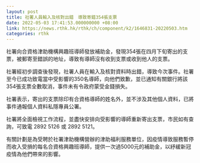 ```yaml
---
layout: post
title: 社署人員輸入及核對出錯　導致寄錯354張支票
date: 2022-05-03 17:41:53.000000000 +08:00
link: https://news.rthk.hk/rthk/ch/component/k2/1646831-20220503.htm
categories: rthk
---
```


社署向合資格津助機構興趣班導師發放補助金，發現354張在四月下旬寄出的支票，被郵寄至錯誤的地址，導致有導師沒有收到支票或收到他人的支票。

社署經初步調查後發現，社署人員在輸入及核對資料時出錯，導致今次事件。社署至今已成功致電當中受影響的350名導師，向他們致歉，並已通知有關銀行將該354張支票全數取消，事件未有令政府蒙受金錢損失。

社署表示，寄出的支票除印有合資格導師的姓名外，並不涉及其他個人資料，已將事件通報個人資料私隱專員公署。

社署將全面檢視工作流程，並盡快安排向受影響的導師重新寄出支票，市民如有查詢，可致電 2892 5126 或 2892 5121。

有關計劃是為受聘於社署津助機構營辦的津助福利服務單位，因疫情導致服務暫停而收入受損的每名合資格興趣班導師，提供一次過5000元的補助金，以紓緩新冠疫情為他們帶來的影響。
